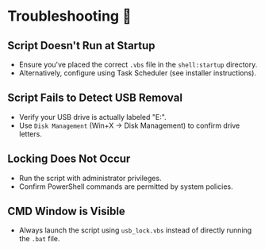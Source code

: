 # Troubleshooting 🔧

## Script Doesn't Run at Startup
- Ensure you've placed the correct `.vbs` file in the `shell:startup` directory.
- Alternatively, configure using Task Scheduler (see installer instructions).

## Script Fails to Detect USB Removal
- Verify your USB drive is actually labeled "E:".
- Use `Disk Management` (Win+X → Disk Management) to confirm drive letters.

## Locking Does Not Occur
- Run the script with administrator privileges.
- Confirm PowerShell commands are permitted by system policies.

## CMD Window is Visible
- Always launch the script using `usb_lock.vbs` instead of directly running the `.bat` file.
